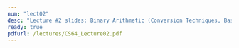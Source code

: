 ```yaml
---
num: "lect02"
desc: "Lecture #2 slides: Binary Arithmetic (Conversion Techniques, Basic Logic & Arithmetic)"
ready: true
pdfurl: /lectures/CS64_Lecture02.pdf
---
```


